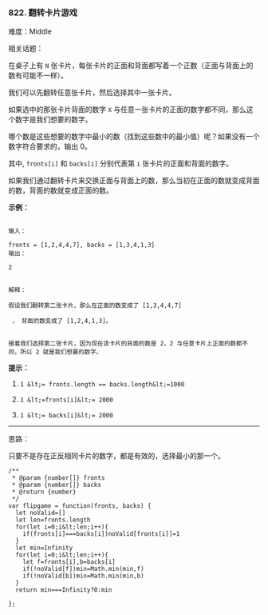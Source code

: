 ### 822. 翻转卡片游戏

难度：Middle

相关话题：

在桌子上有  `N`  张卡片，每张卡片的正面和背面都写着一个正数（正面与背面上的数有可能不一样）。



我们可以先翻转任意张卡片，然后选择其中一张卡片。



如果选中的那张卡片背面的数字  `X`  与任意一张卡片的正面的数字都不同，那么这个数字是我们想要的数字。



哪个数是这些想要的数字中最小的数（找到这些数中的最小值）呢？如果没有一个数字符合要求的，输出 0。



其中,  `fronts[i]` 和 `backs[i]` 分别代表第 `i` 张卡片的正面和背面的数字。



如果我们通过翻转卡片来交换正面与背面上的数，那么当初在正面的数就变成背面的数，背面的数就变成正面的数。



 **示例：** 





```

输入：

fronts = [1,2,4,4,7], backs = [1,3,4,1,3]
输出：

2


解释：

假设我们翻转第二张卡片，那么在正面的数变成了 [1,3,4,4,7]

 ， 背面的数变成了 [1,2,4,1,3]。


接着我们选择第二张卡片，因为现在该卡片的背面的数是 2，2 与任意卡片上正面的数都不同，所以 2 就是我们想要的数字。
```





 **提示：** 





1.  `1 &lt;= fronts.length == backs.length&lt;=1000` 

2.  `1 &lt;=fronts[i]&lt;= 2000` 

3.  `1 &lt;= backs[i]&lt;= 2000` 






-----

思路：

只要不是存在正反相同卡片的数字，都是有效的，选择最小的那一个。


```
/**
 * @param {number[]} fronts
 * @param {number[]} backs
 * @return {number}
 */
var flipgame = function(fronts, backs) {
  let noValid=[]
  let len=fronts.length
  for(let i=0;i&lt;len;i++){
    if(fronts[i]===backs[i])noValid[fronts[i]]=1
  }
  let min=Infinity
  for(let i=0;i&lt;len;i++){
    let f=fronts[i],b=backs[i]
    if(!noValid[f])min=Math.min(min,f)
    if(!noValid[b])min=Math.min(min,b)
  }
  return min===Infinity?0:min
  
};



```
